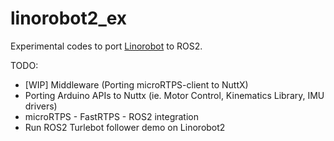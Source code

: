 # linorobot2_ex

Experimental codes to port [Linorobot](https://github.com/linorobot/linorobot) to ROS2.

TODO:
- [WIP] Middleware (Porting microRTPS-client to NuttX)
- Porting Arduino APIs to Nuttx (ie. Motor Control, Kinematics Library, IMU drivers)
- microRTPS - FastRTPS - ROS2 integration
- Run ROS2 Turlebot follower demo on Linorobot2